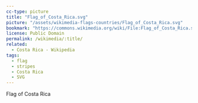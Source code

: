 ```yaml
---
cc-type: picture
title: "Flag_of_Costa_Rica.svg"
picture: "/assets/wikimedia-flags-countries/Flag_of_Costa_Rica.svg"
bookmark: "https://commons.wikimedia.org/wiki/File:Flag_of_Costa_Rica.svg"
license: Public Domain
permalink: /wikimedia/:title/
related:
  - Costa Rica - Wikipedia
tags:
  - flag
  - stripes
  - Costa Rica
  - SVG
---
```

Flag of Costa Rica